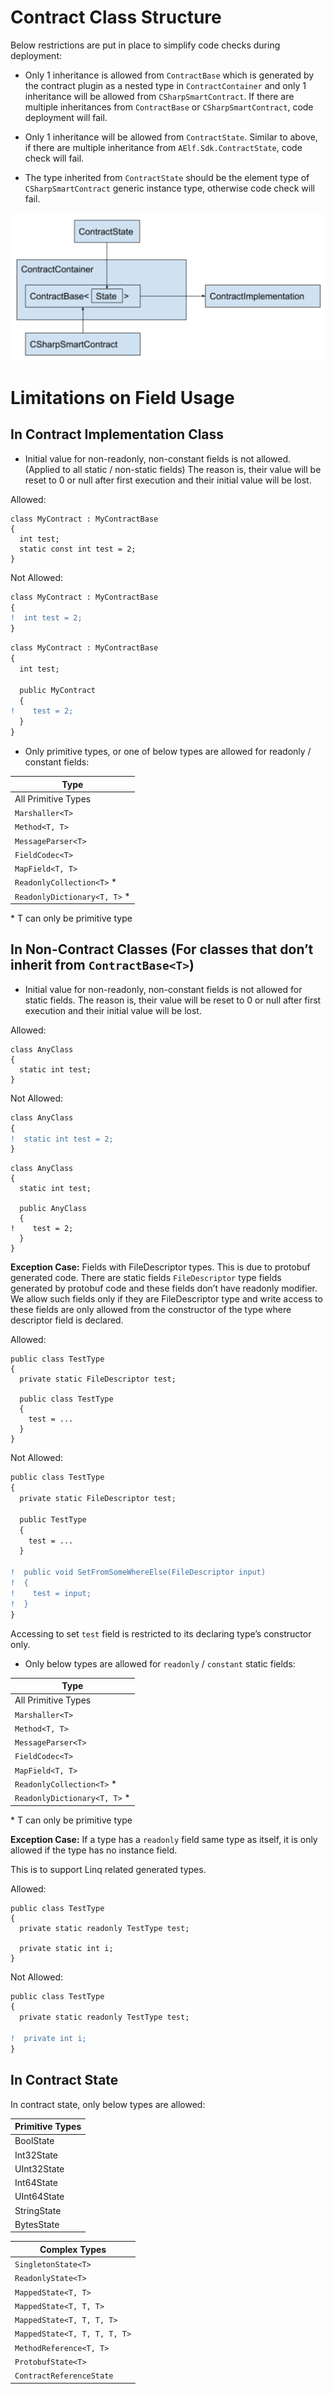 # Contract Class Structure

Below restrictions are put in place to simplify code checks during deployment:

- Only 1 inheritance is allowed from `ContractBase` which is generated by the contract plugin as a nested type in `ContractContainer` and only 1 inheritance will be allowed from `CSharpSmartContract`. If there are multiple inheritances from `ContractBase` or `CSharpSmartContract`, code deployment will fail.

- Only 1 inheritance will be allowed from `ContractState`. Similar to above, if there are multiple inheritance from `AElf.Sdk.ContractState`, code check will fail.

- The type inherited from `ContractState` should be the element type of `CSharpSmartContract` generic instance type, otherwise code check will fail.

![Contract Class Structure](contract-class-structure.png)

# Limitations on Field Usage

## In Contract Implementation Class

- Initial value for non-readonly, non-constant fields is not allowed. (Applied to all static / non-static fields) The reason is, their value will be reset to 0 or null after first execution and their initial value will be lost.

Allowed:
```
class MyContract : MyContractBase
{
  int test;
  static const int test = 2;
}
```

Not Allowed:
```diff
class MyContract : MyContractBase
{
!  int test = 2;
}
```

```diff
class MyContract : MyContractBase
{
  int test;

  public MyContract
  {
!    test = 2;
  }
}
```

- Only primitive types, or one of below types are allowed for readonly / constant fields:

| Type |
| --- |
| All Primitive Types |
| `Marshaller<T>` |
| `Method<T, T>` |
| `MessageParser<T>` |
| `FieldCodec<T>` |
| `MapField<T, T>` |
| `ReadonlyCollection<T>` * |
| `ReadonlyDictionary<T, T>` * |

\* T can only be primitive type

## In Non-Contract Classes (For classes that don’t inherit from `ContractBase<T>`)

- Initial value for non-readonly, non-constant fields is not allowed for static fields. The reason is, their value will be reset to 0 or null after first execution and their initial value will be lost.

Allowed:
```
class AnyClass
{
  static int test;
}
```

Not Allowed:
```diff
class AnyClass
{
!  static int test = 2;
}
```

```
class AnyClass
{
  static int test;

  public AnyClass
  {
!    test = 2;
  }
}
```

**Exception Case:**
Fields with FileDescriptor types. This is due to protobuf generated code. There are static fields `FileDescriptor` type fields generated by protobuf code and these fields don’t have readonly modifier. We allow such fields only if they are FileDescriptor type and write access to these fields are only allowed from the constructor of the type where descriptor field is declared.

Allowed:

```
public class TestType
{
  private static FileDescriptor test;

  public class TestType
  {
    test = ...
  }
}
```

Not Allowed:

```diff
public class TestType
{
  private static FileDescriptor test;

  public TestType
  {
    test = ...
  }

!  public void SetFromSomeWhereElse(FileDescriptor input)
!  {
!    test = input;
!  }
}
```
Accessing to set `test` field is restricted to its declaring type’s constructor only.

- Only below types are allowed for `readonly` / `constant` static fields:


| Type |
| --- |
| All Primitive Types |
| `Marshaller<T>` |
| `Method<T, T>` |
| `MessageParser<T>` |
| `FieldCodec<T>` |
| `MapField<T, T>` |
| `ReadonlyCollection<T>` * |
| `ReadonlyDictionary<T, T>` * |

\* T can only be primitive type

**Exception Case:**
If a type has a `readonly` field same type as itself, it is only allowed if the type has no instance field.

This is to support Linq related generated types. 

Allowed:

```
public class TestType
{
  private static readonly TestType test;

  private static int i;
}
```

Not Allowed:

```diff
public class TestType
{
  private static readonly TestType test;

!  private int i;
}
```

## In Contract State

In contract state, only below types are allowed:

| Primitive Types |
| --- |
| BoolState |
| Int32State |
| UInt32State |
| Int64State |
| UInt64State |
| StringState |
| BytesState |

| Complex Types |
| --- |
| `SingletonState<T>` |
| `ReadonlyState<T>` |
| `MappedState<T, T>` |
| `MappedState<T, T, T>` |
| `MappedState<T, T, T, T>` |
| `MappedState<T, T, T, T, T>` |
| `MethodReference<T, T>` |
| `ProtobufState<T>` |
| `ContractReferenceState` |
